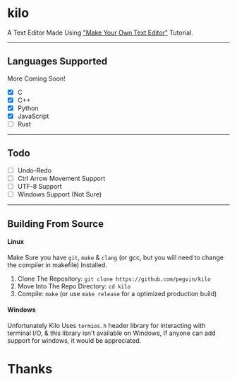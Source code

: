 # kilo
A Text Editor Made Using ["Make Your Own Text Editor"](https://viewsourcecode.org/snaptoken/kilo/) Tutorial.

---
## Languages Supported
More Coming Soon!
- [x] C
- [x] C++
- [x] Python
- [x] JavaScript
- [ ] Rust

---
## Todo
- [ ] Undo-Redo
- [ ] Ctrl Arrow Movement Support
- [ ] UTF-8 Support
- [ ] Windows Support (Not Sure)

---
## Building From Source
#### Linux
Make Sure you have `git`, `make` & `clang` (or gcc, but you will need to change the compiler in makefile) Installed.
1. Clone The Repository: `git clone https://github.com/pegvin/kilo`
2. Move Into The Repo Directory: `cd kilo`
3. Compile: `make` (or use `make release` for a optimized production build)

#### Windows
Unfortunately Kilo Uses `termios.h` header library for interacting with terminal I/O, & this library isn't available on Windows, If anyone can add support for windows, it would be appreciated.

# Thanks
